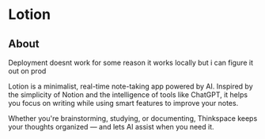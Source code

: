 # Lotion 


## About 

Deployment doesnt work for some reason it works locally but i can figure it out on prod

Lotion is a minimalist, real-time note-taking app powered by AI. Inspired by the simplicity of Notion and the intelligence of tools like ChatGPT, it helps you focus on writing while using smart features to improve your notes.

Whether you're brainstorming, studying, or documenting, Thinkspace keeps your thoughts organized — and lets AI assist when you need it.